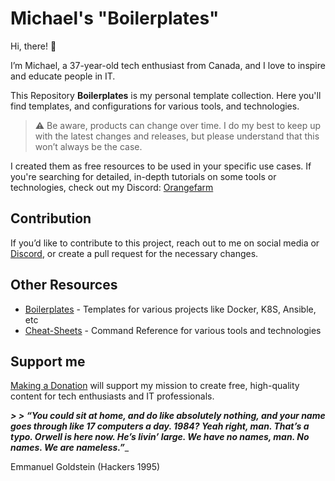 # Michael's "Boilerplates"

Hi, there! 👋

I’m Michael, a 37-year-old tech enthusiast from Canada, and I love to inspire and educate people in IT.

This Repository **Boilerplates** is my personal template collection. Here you'll find templates, and configurations for various tools, and technologies.

> ⚠️ Be aware, products can change over time. I do my best to keep up with the latest changes and releases, but please understand that this won’t always be the case.

I created them as free resources to be used in your specific use cases. If you're searching for detailed, in-depth tutorials on some tools or technologies, check out my Discord: [Orangefarm](https://discord.gg/nUFabsxxrW)

## Contribution

If you’d like to contribute to this project, reach out to me on social media or [Discord](https://discord.gg/nUFabsxxrW), or create a pull request for the necessary changes.

## Other Resources

-   [Boilerplates](https://github.com/dockercompose-man/obsidian_public/tree/main/boilerplates) - Templates for various projects like Docker, K8S, Ansible, etc
-   [Cheat-Sheets](https://github.com/dockercompose-man/obsidian_public/tree/main/essential%20education) - Command Reference for various tools and technologies

## Support me

[Making a Donation](https://home.orangefarm.ca/donate/) will support my mission to create free, high-quality content for tech enthusiasts and IT professionals.

_**> > “You could sit at home, and do like absolutely nothing, and your name goes through like 17 computers a day. 1984? Yeah right, man. That’s a typo. Orwell is here now. He’s livin’ large. We have no names, man. No names. We are nameless.”**__
> > 
Emmanuel Goldstein (Hackers 1995)